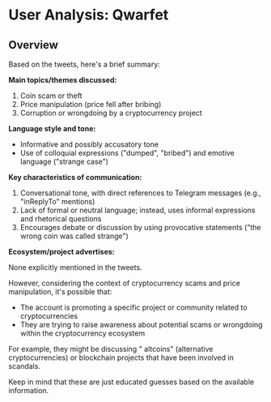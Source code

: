 # User Analysis: Qwarfet

## Overview

Based on the tweets, here's a brief summary:

**Main topics/themes discussed:**

1. Coin scam or theft
2. Price manipulation (price fell after bribing)
3. Corruption or wrongdoing by a cryptocurrency project

**Language style and tone:**

* Informative and possibly accusatory tone
* Use of colloquial expressions ("dumped", "bribed") and emotive language ("strange case")

**Key characteristics of communication:**

1. Conversational tone, with direct references to Telegram messages (e.g., "inReplyTo" mentions)
2. Lack of formal or neutral language; instead, uses informal expressions and rhetorical questions
3. Encourages debate or discussion by using provocative statements ("the wrong coin was called strange")

**Ecosystem/project advertises:**

None explicitly mentioned in the tweets.

However, considering the context of cryptocurrency scams and price manipulation, it's possible that:

* The account is promoting a specific project or community related to cryptocurrencies
* They are trying to raise awareness about potential scams or wrongdoing within the cryptocurrency ecosystem

For example, they might be discussing " altcoins" (alternative cryptocurrencies) or blockchain projects that have been involved in scandals.

Keep in mind that these are just educated guesses based on the available information.